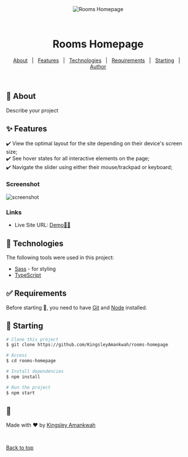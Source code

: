 <div align="center" id="top"> 
  <img src="./.github/app.gif" alt="Rooms Homepage" />

&#xa0;

  <!-- <a href="https://roomshomepage.netlify.app">Demo</a> -->
</div>

<h1 align="center">Rooms Homepage</h1>

<p align="center">
  <a href="#dart-about">About</a> &#xa0; | &#xa0; 
  <a href="#sparkles-features">Features</a> &#xa0; | &#xa0;
  <a href="#rocket-technologies">Technologies</a> &#xa0; | &#xa0;
  <a href="#white_check_mark-requirements">Requirements</a> &#xa0; | &#xa0;
  <a href="#checkered_flag-starting">Starting</a> &#xa0; | &#xa0;
  <a href="https://github.com/{{YOUR_GITHUB_USERNAME}}" target="_blank">Author</a>
</p>

<br>

## :dart: About

Describe your project

## :sparkles: Features

:heavy_check_mark: View the optimal layout for the site depending on their device's screen size;\
:heavy_check_mark: See hover states for all interactive elements on the page;\
:heavy_check_mark: Navigate the slider using either their mouse/trackpad or keyboard;

### Screenshot

![screenshot](https://github.com/KingsleyAmankwah/rooms-homepage/assets/64941442/1a8fb140-09df-45b7-b229-a52911bc7518)

### Links

- Live Site URL: [Demo🚀🔥](https://rooms-homepage-two.vercel.app/)

## :rocket: Technologies

The following tools were used in this project:

- [Sass](https://sass-lang.com/) - for styling
- [TypeScript](https://www.typescriptlang.org/)

## :white_check_mark: Requirements

Before starting :checkered_flag:, you need to have [Git](https://git-scm.com) and [Node](https://nodejs.org/en/) installed.

## :checkered_flag: Starting

```bash
# Clone this project
$ git clone https://github.com/KingsleyAmankwah/rooms-homepage

# Access
$ cd rooms-homepage

# Install dependencies
$ npm install

# Run the project
$ npm start

```

## :memo:

Made with :heart: by <a href="https://www.linkedin.com/in/kingsleyamankwah/" target="_blank">Kingsley Amankwah</a>

&#xa0;

<a href="#top">Back to top</a>

